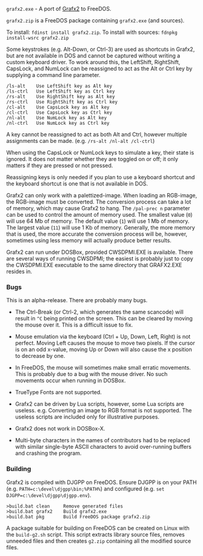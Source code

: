 `grafx2.exe` - A port of [Grafx2](http://grafx2.chez.com/) to FreeDOS.

`grafx2.zip` is a FreeDOS package containing `grafx2.exe` (and sources).

To install: `fdinst install grafx2.zip`. To install with sources: `fdnpkg install-wsrc grafx2.zip`

Some keystrokes (e.g. Alt-Down, or Ctrl-3) are used as shortcuts in Grafx2, but
are not available in DOS and cannot be captured without writing a custom
keyboard driver. To work around this, the LeftShift, RightShift, CapsLock, and
NumLock can be reassigned to act as the Alt or Ctrl key by supplying a command
line parameter.

    /ls-alt    Use LeftShift key as Alt key
    /ls-ctrl   Use LeftShift key as Ctrl key
    /rs-alt    Use RightShift key as Alt key
    /rs-ctrl   Use RightShift key as Ctrl key
    /cl-alt    Use CapsLock key as Alt key
    /cl-ctrl   Use CapsLock key as Ctrl key
    /nl-alt    Use NumLock key as Alt key
    /nl-ctrl   Use NumLock key as Ctrl key

A key cannot be reassigned to act as both Alt and Ctrl, however multiple
assignments can be made. (e.g. `/rs-alt /nl-alt /cl-ctrl`)

When using the CapsLock or NumLock keys to simulate a key, their state is
ignored. It does not matter whether they are toggled on or off; it only matters
if they are pressed or not pressed. 

Reassigning keys is only needed if you plan to use a keyboard shortcut and the
keyboard shortcut is one that is not available in DOS.

Grafx2 can only work with a palettized-image. When loading an RGB-image, the
RGB-image must be converted. The conversion process can take a lot of memory,
which may cause Grafx2 to hang. The `/pal-prec n` parameter can be used to
control the amount of memory used. The smallest value (`0`) will use 64 Mb of
memory. The default value (`1`) will use 1 Mb of memory. The largest value
(`11`) will use 1 Kb of memory. Generally, the more memory that is used, the
more accurate the conversion process will be, however, sometimes using less
memory will actually produce better results.

Grafx2 can run under DOSBox, provided CWSDPMI.EXE is available. There are
several ways of running CWSDPMI; the easiest is probably just to copy the
CWSDPMI.EXE executable to the same directory that GRAFX2.EXE resides in.

### Bugs

This is an alpha-release. There are probably many bugs.

* The Ctrl-Break (or Ctrl-2, which generates the same scancode) will result in
`^C` being printed on the screen. This can be cleared by moving the mouse
over it. This is a difficult issue to fix.

* Mouse emulation via the keyboard (Ctrl + Up, Down, Left, Right) is not perfect.
Moving Left causes the mouse to move two pixels. If the cursor is on an odd
x-value, moving Up or Down will also cause the x position to decrease by one.

* In FreeDOS, the mouse will sometimes make small erratic movements. This is
probably due to a bug with the mouse driver. No such movements occur when
running in DOSBox.

* TrueType Fonts are not supported.

* Grafx2 can be driven by Lua scripts, however, some Lua scripts are useless.
e.g. Converting an image to RGB format is not supported. The useless scripts
are included only for illustrative purposes.

* Grafx2 does not work in DOSBox-X.

* Multi-byte characters in the names of contributors had to be replaced with
similar single-byte ASCII characters to avoid over-running buffers and crashing
the program.

### Building

Grafx2 is compiled with DJGPP on FreeDOS. Ensure DJGPP is on your PATH (e.g.
`PATH=c:\devel\djgpp\bin;%PATH%`) and configured (e.g.
`set DJGPP=c:\devel\djgpp\djgpp.env`).

    >build.bat clean     Remove generated files
    >build.bat grafx2    Build grafx2.exe
    >build.bat pkg       Build FreeDOS package grafx2.zip

A package suitable for building on FreeDOS can be created on Linux with the
`build-g2.sh` script. This script extracts library source files, removes
unneeded files and then
creates `g2.zip` containing all the modified source files.
